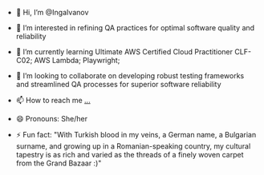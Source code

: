 - 👋 Hi, I’m @IngaIvanov
- 👀 I’m interested in refining QA practices for optimal software quality and reliability
- 🌱 I’m currently learning Ultimate AWS Certified Cloud Practitioner CLF-C02; AWS Lambda; Playwright; 

- 💞️ I’m looking to collaborate on developing robust testing frameworks and streamlined QA processes for superior software reliability
- 📫 How to reach me [...](https://www.linkedin.com/in/inga-ivanov/)
- 😄 Pronouns: She/her
- ⚡ Fun fact: "With Turkish blood in my veins, a German name,
  a Bulgarian surname, and growing up in a Romanian-speaking country,
  my cultural tapestry is as rich and varied as the threads of a finely woven carpet from the Grand Bazaar :)"

<!---
IngaIvanov/IngaIvanov is a ✨ special ✨ repository because its `README.md` (this file) appears on your GitHub profile.
You can click the Preview link to take a look at your changes.
--->
